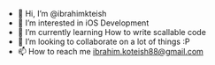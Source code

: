 - 👋 Hi, I’m @ibrahimkteish
- 👀 I’m interested in iOS Development
- 🌱 I’m currently learning How to write scallable code
- 💞️ I’m looking to collaborate on a lot of things :P
- 📫 How to reach me ibrahim.koteish88@gmail.com

<!---
ibrahimkteish/ibrahimkteish is a ✨ special ✨ repository because its `README.md` (this file) appears on your GitHub profile.
You can click the Preview link to take a look at your changes.
--->
